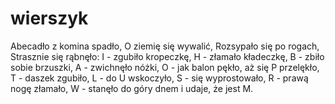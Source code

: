 # wierszyk
Abecadło z komina spadło,
O ziemię się wywalić,
Rozsypało się po rogach,
Strasznie się rąbnęło:
I - zgubiło kropeczkę,
H - złamało kładeczkę,
B - zbiło sobie brzuszki,
A - zwichnęło nóżki,
O - jak balon pękło,
aż się P przelękło,
T - daszek zgubiło,
L - do U wskoczyło,
S - się wyprostowało,
R - prawą nogę złamało,
W - stanęło do góry dnem i udaje, że jest M.
